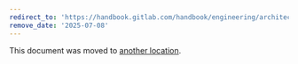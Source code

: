 ```yaml
---
redirect_to: 'https://handbook.gitlab.com/handbook/engineering/architecture/design-documents/work_items/'
remove_date: '2025-07-08'
---
```


This document was moved to [another location](https://handbook.gitlab.com/handbook/engineering/architecture/design-documents/work_items/).

<!-- This redirect file can be deleted after <2025-07-08>. -->
<!-- Redirects that point to other docs in the same project expire in three months. -->
<!-- Redirects that point to docs in a different project or site (for example, link is not relative and starts with `https:`) expire in one year. -->
<!-- Before deletion, see: https://docs.gitlab.com/ee/development/documentation/redirects.html -->
